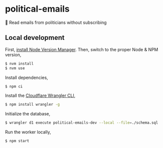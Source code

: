 # political-emails

📧 Read emails from politicians without subscribing

## Local development

First, [install Node Version Manager](https://github.com/nvm-sh/nvm?tab=readme-ov-file#installing-and-updating). Then, switch to the proper Node & NPM version,

```sh
$ nvm install
$ nvm use
```

Install dependencies,

```sh
$ npm ci
```

Install the [Cloudflare Wrangler CLI](https://developers.cloudflare.com/workers/wrangler/install-and-update/),

```sh
$ npm install wrangler -g
```

Initialize the database,

```sh
$ wrangler d1 execute political-emails-dev --local --file=./schema.sql
```

Run the worker locally,

```sh
$ npm start
```
